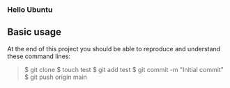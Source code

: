 ### Hello Ubuntu ###
## Basic usage ##
At the end of this project you should be able to reproduce and understand these command lines:

>$ git clone <repo>
>$ touch test
>$ git add test
>$ git commit -m "Initial commit"
>$ git push origin main
